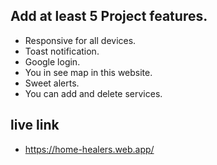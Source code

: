## Add at least 5 Project features.

- Responsive for all devices.
- Toast notification.
- Google login.
- You in see map in this website.
- Sweet alerts.
- You can add and delete services.

## live link 
- https://home-healers.web.app/